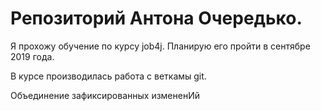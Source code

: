 # Репозиторий Антона Очередько.

Я прохожу обучение по курсу job4j. Планирую его пройти в сентябре 2019 года. 

В курсе производилась работа с веткамы git. 

Объединение зафиксированных измененИй
